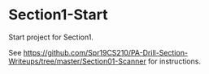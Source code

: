 # Section1-Start
Start project for Section1.

See https://github.com/Spr19CS210/PA-Drill-Section-Writeups/tree/master/Section01-Scanner
for instructions.
